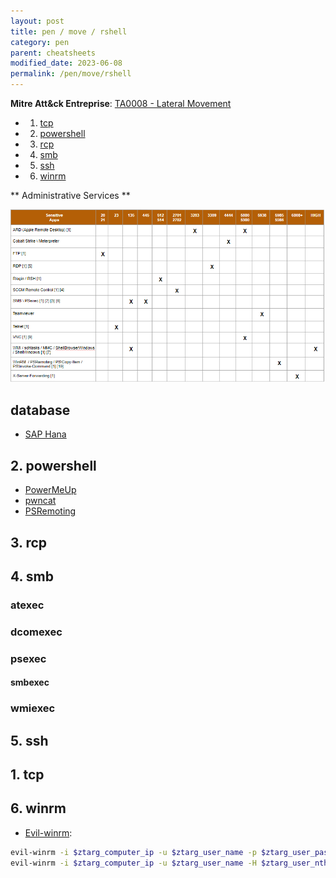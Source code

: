 ```yaml
---
layout: post
title: pen / move / rshell
category: pen
parent: cheatsheets
modified_date: 2023-06-08
permalink: /pen/move/rshell
---
```


**Mitre Att&ck Entreprise**: [TA0008 - Lateral Movement](https://attack.mitre.org/tactics/TA0008/)

<!-- vscode-markdown-toc -->
* 1. [tcp](#tcp)
* 2. [powershell](#powershell)
* 3. [rcp](#rcp)
* 4. [smb](#smb)
* 5. [ssh](#ssh)
* 6. [winrm](#winrm)

<!-- vscode-markdown-toc-config
	numbering=false
	autoSave=true
	/vscode-markdown-toc-config -->
<!-- /vscode-markdown-toc -->

** Administrative Services **

![](/assets/images/pen-ta0007-discov-t1046-scan-net-svc.png)

## database

* [SAP Hana](https://help.sap.com/docs/SAP_HANA_PLATFORM/6b94445c94ae495c83a19646e7c3fd56/c2a6d9cbbb5710148afea455ba5746c0.html?version=2.0.03&locale=en-US)

##  2. <a name='powershell'></a>powershell

* [PowerMeUp](https://github.com/ItsCyberAli/PowerMeUp)
* [pwncat](https://github.com/calebstewart/pwncat)
* [PSRemoting](https://www.jmvwork.xyz/sysadmin/sys-win-ps-useful-queries/#PSCredentialinitialization)

##  3. <a name='rcp'></a>rcp

##  4. <a name='smb'></a>smb

### atexec
### dcomexec
### psexec
#### smbexec
### wmiexec

##  5. <a name='ssh'></a>ssh

##  1. <a name='tcp'></a>tcp

##  6. <a name='winrm'></a>winrm

* [Evil-winrm](https://github.com/Hackplayers/evil-winrm):
```sh
evil-winrm -i $ztarg_computer_ip -u $ztarg_user_name -p $ztarg_user_pass
evil-winrm -i $ztarg_computer_ip -u $ztarg_user_name -H $ztarg_user_nthash
```